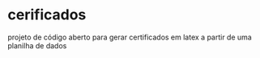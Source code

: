 # cerificados
projeto de código aberto para gerar certificados em latex a partir de uma planilha de dados
